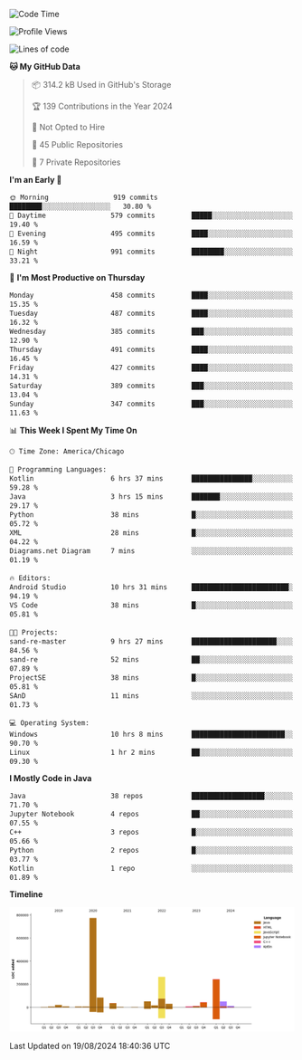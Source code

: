 <!--START_SECTION:waka-->
![Code Time](http://img.shields.io/badge/Code%20Time-531%20hrs%2035%20mins-blue)

![Profile Views](http://img.shields.io/badge/Profile%20Views-28-blue)

![Lines of code](https://img.shields.io/badge/From%20Hello%20World%20I%27ve%20Written-1.7%20million%20lines%20of%20code-blue)

**🐱 My GitHub Data** 

> 📦 314.2 kB Used in GitHub's Storage 
 > 
> 🏆 139 Contributions in the Year 2024
 > 
> 🚫 Not Opted to Hire
 > 
> 📜 45 Public Repositories 
 > 
> 🔑 7 Private Repositories 
 > 
**I'm an Early 🐤** 

```text
🌞 Morning                919 commits         ████████░░░░░░░░░░░░░░░░░   30.80 % 
🌆 Daytime                579 commits         █████░░░░░░░░░░░░░░░░░░░░   19.40 % 
🌃 Evening                495 commits         ████░░░░░░░░░░░░░░░░░░░░░   16.59 % 
🌙 Night                  991 commits         ████████░░░░░░░░░░░░░░░░░   33.21 % 
```
📅 **I'm Most Productive on Thursday** 

```text
Monday                   458 commits         ████░░░░░░░░░░░░░░░░░░░░░   15.35 % 
Tuesday                  487 commits         ████░░░░░░░░░░░░░░░░░░░░░   16.32 % 
Wednesday                385 commits         ███░░░░░░░░░░░░░░░░░░░░░░   12.90 % 
Thursday                 491 commits         ████░░░░░░░░░░░░░░░░░░░░░   16.45 % 
Friday                   427 commits         ████░░░░░░░░░░░░░░░░░░░░░   14.31 % 
Saturday                 389 commits         ███░░░░░░░░░░░░░░░░░░░░░░   13.04 % 
Sunday                   347 commits         ███░░░░░░░░░░░░░░░░░░░░░░   11.63 % 
```


📊 **This Week I Spent My Time On** 

```text
🕑︎ Time Zone: America/Chicago

💬 Programming Languages: 
Kotlin                   6 hrs 37 mins       ███████████████░░░░░░░░░░   59.28 % 
Java                     3 hrs 15 mins       ███████░░░░░░░░░░░░░░░░░░   29.17 % 
Python                   38 mins             █░░░░░░░░░░░░░░░░░░░░░░░░   05.72 % 
XML                      28 mins             █░░░░░░░░░░░░░░░░░░░░░░░░   04.22 % 
Diagrams.net Diagram     7 mins              ░░░░░░░░░░░░░░░░░░░░░░░░░   01.19 % 

🔥 Editors: 
Android Studio           10 hrs 31 mins      ████████████████████████░   94.19 % 
VS Code                  38 mins             █░░░░░░░░░░░░░░░░░░░░░░░░   05.81 % 

🐱‍💻 Projects: 
sand-re-master           9 hrs 27 mins       █████████████████████░░░░   84.56 % 
sand-re                  52 mins             ██░░░░░░░░░░░░░░░░░░░░░░░   07.89 % 
ProjectSE                38 mins             █░░░░░░░░░░░░░░░░░░░░░░░░   05.81 % 
SAnD                     11 mins             ░░░░░░░░░░░░░░░░░░░░░░░░░   01.73 % 

💻 Operating System: 
Windows                  10 hrs 8 mins       ███████████████████████░░   90.70 % 
Linux                    1 hr 2 mins         ██░░░░░░░░░░░░░░░░░░░░░░░   09.30 % 
```

**I Mostly Code in Java** 

```text
Java                     38 repos            ██████████████████░░░░░░░   71.70 % 
Jupyter Notebook         4 repos             ██░░░░░░░░░░░░░░░░░░░░░░░   07.55 % 
C++                      3 repos             █░░░░░░░░░░░░░░░░░░░░░░░░   05.66 % 
Python                   2 repos             █░░░░░░░░░░░░░░░░░░░░░░░░   03.77 % 
Kotlin                   1 repo              ░░░░░░░░░░░░░░░░░░░░░░░░░   01.89 % 
```



**Timeline**

![Lines of Code chart](https://raw.githubusercontent.com/phanijsp/phanijsp/main/assets/bar_graph.png)


 Last Updated on 19/08/2024 18:40:36 UTC
<!--END_SECTION:waka-->
